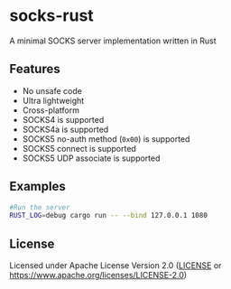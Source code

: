 # socks-rust
A minimal SOCKS server implementation written in Rust

## Features
- No unsafe code
- Ultra lightweight
- Cross-platform
- SOCKS4 is supported
- SOCKS4a is supported
- SOCKS5 no-auth method (`0x00`) is supported
- SOCKS5 connect is supported
- SOCKS5 UDP associate is supported

## Examples
```bash
#Run the server
RUST_LOG=debug cargo run -- --bind 127.0.0.1 1080
```

## License
Licensed under Apache License Version 2.0 ([LICENSE](LICENSE) or https://www.apache.org/licenses/LICENSE-2.0)
